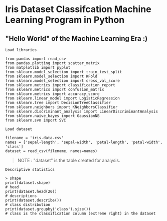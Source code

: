 # Iris Dataset Classifcation Machine Learning Program in Python
## "Hello World" of the Machine Learning Era :)

`Load libraries`

```
from pandas import read_csv
from pandas.plotting import scatter_matrix
from matplotlib import pyplot
from sklearn.model_selection import train_test_split
from sklearn.model_selection import KFold
from sklearn.model_selection import cross_val_score
from sklearn.metrics import classification_report
from sklearn.metrics import confusion_matrix
from sklearn.metrics import accuracy_score
from sklearn.linear_model import LogisticRegression
from sklearn.tree import DecisionTreeClassifier
from sklearn.neighbors import KNeighborsClassifier
from sklearn.discriminant_analysis import LinearDiscriminantAnalysis
from sklearn.naive_bayes import GaussianNB
from sklearn.svm import SVC
```

`Load dataset`

```
filename = 'iris.data.csv'
names = ['sepal-length', 'sepal-width', 'petal-length', 'petal-width', 'class']
dataset = read_csv(filename, names=names)
```
> NOTE : "dataset" is the table created for analysis.

`Descriptive statistics`

```
> shape
print(dataset.shape)
# head
print(dataset.head(20))
# descriptions
print(dataset.describe())
# class distribution
print(dataset.groupby('class').size())
# class is the classification column (extreme right) in the dataset
```
